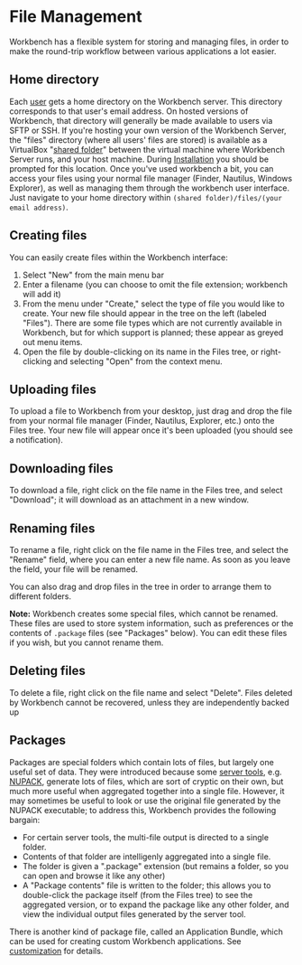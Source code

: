 File Management
===============

Workbench has a flexible system for storing and managing files, in order to make the round-trip workflow between various applications a lot easier.

Home directory
--------------

Each [user](users) gets a home directory on the Workbench server. This directory corresponds to that user's email address. On hosted versions of Workbench, 
that directory will generally be made available to users via SFTP or SSH. If you're hosting your own version of the Workbench Server, the "files" directory
(where all users' files are stored) is available as a VirtualBox "[shared folder](http://www.virtualbox.org/manual/ch04.html#sharedfolders)" between the virtual machine where Workbench Server runs, and your host machine. During [Installation](install) you should be prompted for this location. Once you've used workbench 
a bit, you can access your files using your normal file manager (Finder, Nautilus, Windows Explorer), as well as managing them through the workbench user 
interface. Just navigate to your home directory within `(shared folder)/files/(your email address)`.

Creating files
--------------

You can easily create files within the Workbench interface:

1.	Select "New" from the main menu bar
2.	Enter a filename (you can choose to omit the file extension; workbench will add it)
3.	From the menu under "Create," select the type of file you would like to create. Your new file should appear in the tree on the left (labeled "Files").
	There are some file types which are not currently available in Workbench, but for which support is planned; these appear as greyed out menu items.
4.	Open the file by double-clicking on its name in the Files tree, or right-clicking and selecting "Open" from the context menu.

Uploading files
---------------

To upload a file to Workbench from your desktop, just drag and drop the file from your normal file manager (Finder, Nautilus, Explorer, etc.) onto the Files tree. Your new file will appear once it's been uploaded (you should see a notification). 

Downloading files
-----------------

To download a file, right click on the file name in the Files tree, and select "Download"; it will download as an attachment in a new window.

Renaming files
--------------

To rename a file, right click on the file name in the Files tree, and select the "Rename" field, where you can enter a new file name. As soon as you leave the field,
your file will be renamed.

You can also drag and drop files in the tree in order to arrange them to different folders.

**Note:** Workbench creates some special files, which cannot be renamed. These files are used to store system information, such as preferences or the contents of `.package` files (see "Packages" below). You can edit these files if you wish, but you cannot rename them.

Deleting files
--------------

To delete a file, right click on the file name and select "Delete". Files deleted by Workbench cannot be recovered, unless they are independently backed up

Packages 
--------

Packages are special folders which contain lots of files, but largely one useful set of data. They were introduced because some [server tools](server-tools), e.g. [NUPACK](nupack), generate lots of files, which are sort of cryptic on their own, but much more useful when aggregated together into a single file. However, it may sometimes be useful to look or use the original file generated by the NUPACK executable; to address this, Workbench provides the following bargain:

-	For certain server tools, the multi-file output is directed to a single folder.
-	Contents of that folder are intelligenly aggregated into a single file.
-	The folder is given a ".package" extension (but remains a folder, so you can open and browse it like any other)
-	A "Package contents" file is written to the folder; this allows you to double-click the package itself (from the Files tree) to see the aggregated version, or to
	expand the package like any other folder, and view the individual output files generated by the server tool.
	
There is another kind of package file, called an Application Bundle, which can be used for creating custom Workbench applications. See [customization](customization) for details.
